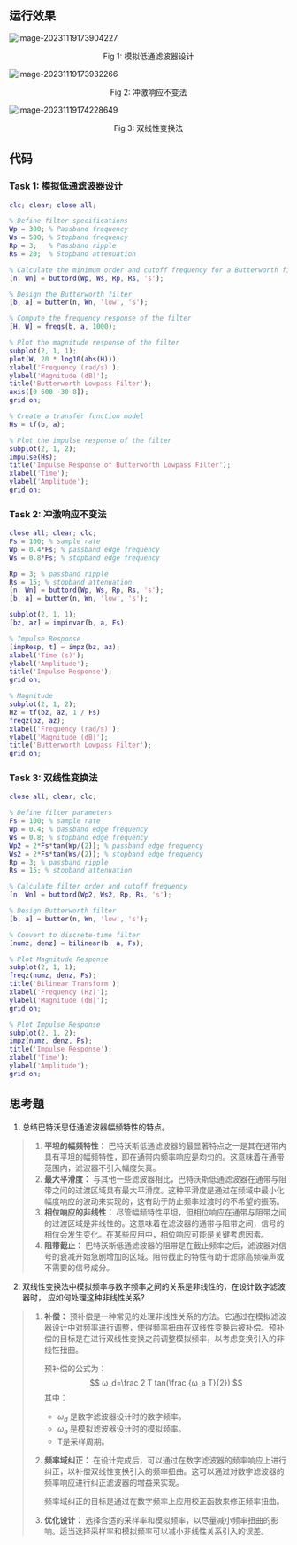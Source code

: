 ## 运行效果

![image-20231119173904227](https://mitcher-1316637614.cos.ap-nanjing.myqcloud.com/hoa/image-20231119173904227.png?imageSlim)

<center>Fig 1: 模拟低通滤波器设计</center>

![image-20231119173932266](https://mitcher-1316637614.cos.ap-nanjing.myqcloud.com/hoa/image-20231119173932266.png?imageSlim)

<center>Fig 2: 冲激响应不变法</center>

![image-20231119174228649](https://mitcher-1316637614.cos.ap-nanjing.myqcloud.com/hoa/image-20231119174228649.png?imageSlim)

<center>Fig 3: 双线性变换法</center>

## 代码

### Task 1: 模拟低通滤波器设计

```matlab
clc; clear; close all;

% Define filter specifications
Wp = 300; % Passband frequency
Ws = 500; % Stopband frequency
Rp = 3;   % Passband ripple
Rs = 20;  % Stopband attenuation

% Calculate the minimum order and cutoff frequency for a Butterworth filter
[n, Wn] = buttord(Wp, Ws, Rp, Rs, 's');

% Design the Butterworth filter
[b, a] = butter(n, Wn, 'low', 's');

% Compute the frequency response of the filter
[H, W] = freqs(b, a, 1000);

% Plot the magnitude response of the filter
subplot(2, 1, 1);
plot(W, 20 * log10(abs(H)));
xlabel('Frequency (rad/s)');
ylabel('Magnitude (dB)');
title('Butterworth Lowpass Filter');
axis([0 600 -30 8]);
grid on;

% Create a transfer function model
Hs = tf(b, a);

% Plot the impulse response of the filter
subplot(2, 1, 2);
impulse(Hs);
title('Impulse Response of Butterworth Lowpass Filter');
xlabel('Time');
ylabel('Amplitude');
grid on;
```

### Task 2: 冲激响应不变法

```matlab
close all; clear; clc;
Fs = 100; % sample rate
Wp = 0.4*Fs; % passband edge frequency
Ws = 0.8*Fs; % stopband edge frequency

Rp = 3; % passband ripple
Rs = 15; % stopband attenuation
[n, Wn] = buttord(Wp, Ws, Rp, Rs, 's');
[b, a] = butter(n, Wn, 'low', 's');

subplot(2, 1, 1);
[bz, az] = impinvar(b, a, Fs);

% Impulse Response
[impResp, t] = impz(bz, az);
xlabel('Time (s)');
ylabel('Amplitude');
title('Impulse Response');
grid on;

% Magnitude
subplot(2, 1, 2);
Hz = tf(bz, az, 1 / Fs)
freqz(bz, az);
xlabel('Frequency (rad/s)');
ylabel('Magnitude (dB)');
title('Butterworth Lowpass Filter');
grid on;
```

### Task 3: 双线性变换法

```matlab
close all; clear; clc;

% Define filter parameters
Fs = 100; % sample rate
Wp = 0.4; % passband edge frequency
Ws = 0.8; % stopband edge frequency
Wp2 = 2*Fs*tan(Wp/(2)); % passband edge frequency
Ws2 = 2*Fs*tan(Ws/(2)); % stopband edge frequency
Rp = 3; % passband ripple
Rs = 15; % stopband attenuation

% Calculate filter order and cutoff frequency
[n, Wn] = buttord(Wp2, Ws2, Rp, Rs, 's');

% Design Butterworth filter
[b, a] = butter(n, Wn, 'low', 's');

% Convert to discrete-time filter
[numz, denz] = bilinear(b, a, Fs);

% Plot Magnitude Response
subplot(2, 1, 1);
freqz(numz, denz, Fs);
title('Bilinear Transform');
xlabel('Frequency (Hz)');
ylabel('Magnitude (dB)');
grid on;

% Plot Impulse Response
subplot(2, 1, 2);
impz(numz, denz, Fs);
title('Impulse Response');
xlabel('Time');
ylabel('Amplitude');
grid on;
```

## 思考题

1. 总结巴特沃思低通滤波器幅频特性的特点。

> 1. **平坦的幅频特性：** 巴特沃斯低通滤波器的最显著特点之一是其在通带内具有平坦的幅频特性，即在通带内频率响应是均匀的。这意味着在通带范围内，滤波器不引入幅度失真。
> 2. **最大平滑度：** 与其他一些滤波器相比，巴特沃斯低通滤波器在通带与阻带之间的过渡区域具有最大平滑度。这种平滑度是通过在频域中最小化幅度响应的波动来实现的，这有助于防止频率过渡时的不希望的振荡。
> 3. **相位响应的非线性：** 尽管幅频特性平坦，但相位响应在通带与阻带之间的过渡区域是非线性的。这意味着在滤波器的通带与阻带之间，信号的相位会发生变化。在某些应用中，相位响应可能是关键考虑因素。
> 4. **阻带截止：** 巴特沃斯低通滤波器的阻带是在截止频率之后，滤波器对信号的衰减开始急剧增加的区域。阻带截止的特性有助于滤除高频噪声或不需要的信号成分。

2. 双线性变换法中模拟频率与数字频率之间的关系是非线性的，在设计数字滤波器时， 应如何处理这种非线性关系?

> 1. **补偿：** 预补偿是一种常见的处理非线性关系的方法。它通过在模拟滤波器设计中对频率进行调整，使得频率扭曲在双线性变换后被补偿。预补偿的目标是在进行双线性变换之前调整模拟频率，以考虑变换引入的非线性扭曲。
>
>    预补偿的公式为：
>    $$
>    ω_d=\frac 2 T tan⁡(\frac {ω_a T}{2})
>    $$
>    其中：
>
>    - $ω_d$ 是数字滤波器设计时的数字频率。
>    - $ω_a$ 是模拟滤波器设计时的模拟频率。
>    - T是采样周期。
>
> 2. **频率域纠正：** 在设计完成后，可以通过在数字滤波器的频率响应上进行纠正，以补偿双线性变换引入的频率扭曲。这可以通过对数字滤波器的频率响应进行纠正滤波器的增益来实现。
>
>    频率域纠正的目标是通过在数字频率上应用校正函数来修正频率扭曲。
>
> 3. **优化设计：** 选择合适的采样率和模拟频率，以尽量减小频率扭曲的影响。适当选择采样率和模拟频率可以减小非线性关系引入的误差。